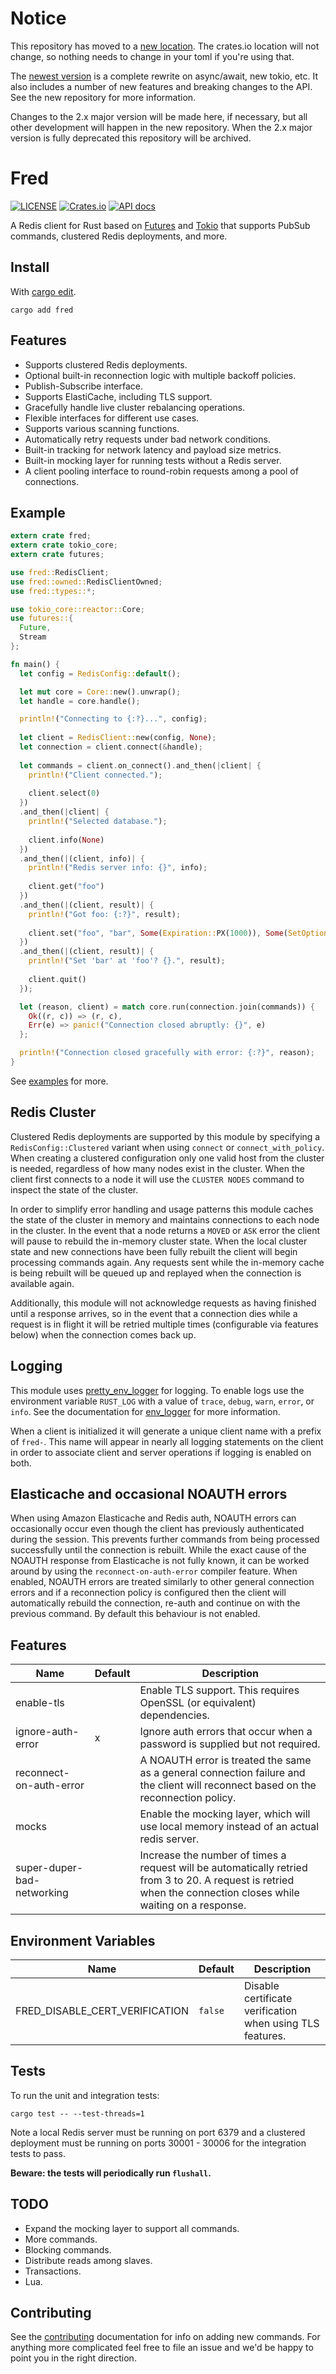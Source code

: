 # Notice

This repository has moved to a [new location](https://github.com/aembke/fred.rs). The crates.io location will not change, so nothing needs to change in your toml if you're using that.

The [newest version](https://crates.io/crates/fred/3.0.0) is a complete rewrite on async/await, new tokio, etc. It also includes a number of new features and breaking changes to the API. See the new repository for more information. 

Changes to the 2.x major version will be made here, if necessary, but all other development will happen in the new repository. When the 2.x major version is fully deprecated this repository will be archived. 

Fred
====

[![LICENSE](https://img.shields.io/badge/license-MIT-blue.svg)](LICENSE)
[![Crates.io](https://img.shields.io/crates/v/fred.svg)](https://crates.io/crates/fred)
[![API docs](https://docs.rs/fred/badge.svg)](https://docs.rs/fred)

A Redis client for Rust based on [Futures](https://github.com/alexcrichton/futures-rs) and [Tokio](https://tokio.rs/) that supports PubSub commands, clustered Redis deployments, and more.

## Install

With [cargo edit](https://github.com/killercup/cargo-edit).

```
cargo add fred
```

## Features

* Supports clustered Redis deployments.
* Optional built-in reconnection logic with multiple backoff policies.
* Publish-Subscribe interface.
* Supports ElastiCache, including TLS support.
* Gracefully handle live cluster rebalancing operations.
* Flexible interfaces for different use cases.
* Supports various scanning functions.
* Automatically retry requests under bad network conditions.
* Built-in tracking for network latency and payload size metrics.
* Built-in mocking layer for running tests without a Redis server.
* A client pooling interface to round-robin requests among a pool of connections.

## Example

```rust
extern crate fred;
extern crate tokio_core;
extern crate futures;

use fred::RedisClient;
use fred::owned::RedisClientOwned;
use fred::types::*;

use tokio_core::reactor::Core;
use futures::{
  Future,
  Stream
};

fn main() {
  let config = RedisConfig::default();

  let mut core = Core::new().unwrap();
  let handle = core.handle();

  println!("Connecting to {:?}...", config);
  
  let client = RedisClient::new(config, None);
  let connection = client.connect(&handle);
  
  let commands = client.on_connect().and_then(|client| {
    println!("Client connected.");
    
    client.select(0)
  })
  .and_then(|client| {
    println!("Selected database.");
    
    client.info(None)
  })
  .and_then(|(client, info)| {
    println!("Redis server info: {}", info);
    
    client.get("foo")
  })
  .and_then(|(client, result)| {
    println!("Got foo: {:?}", result);
    
    client.set("foo", "bar", Some(Expiration::PX(1000)), Some(SetOptions::NX))
  })
  .and_then(|(client, result)| {
    println!("Set 'bar' at 'foo'? {}.", result);
    
    client.quit()
  });

  let (reason, client) = match core.run(connection.join(commands)) {
    Ok((r, c)) => (r, c),
    Err(e) => panic!("Connection closed abruptly: {}", e) 
  };

  println!("Connection closed gracefully with error: {:?}", reason);
}
```

See [examples](https://github.com/atko-flow/fred.rs/tree/master/examples) for more.

## Redis Cluster

Clustered Redis deployments are supported by this module by specifying a `RedisConfig::Clustered` variant when using `connect` or `connect_with_policy`. When creating a clustered configuration only one valid host from the cluster is needed, regardless of how many nodes exist in the cluster. When the client first connects to a node it will use the `CLUSTER NODES` command to inspect the state of the cluster.

In order to simplify error handling and usage patterns this module caches the state of the cluster in memory and maintains connections to each node in the cluster. In the event that a node returns a `MOVED` or `ASK` error the client will pause to rebuild the in-memory cluster state. When the local cluster state and new connections have been fully rebuilt the client will begin processing commands again. Any requests sent while the in-memory cache is being rebuilt will be queued up and replayed when the connection is available again. 

Additionally, this module will not acknowledge requests as having finished until a response arrives, so in the event that a connection dies while a request is in flight it will be retried multiple times (configurable via features below) when the connection comes back up.

## Logging

This module uses [pretty_env_logger](https://github.com/seanmonstar/pretty-env-logger) for logging. To enable logs use the environment
variable `RUST_LOG` with a value of `trace`, `debug`, `warn`, `error`, or `info`. See the documentation for [env_logger](http://rust-lang-nursery.github.io/log/env_logger/) for more information. 

When a client is initialized it will generate a unique client name with a prefix of `fred-`. This name will appear in nearly all logging statements on the client in order to associate client and server operations if logging is enabled on both.

## Elasticache and occasional NOAUTH errors

When using Amazon Elasticache and Redis auth, NOAUTH errors can occasionally occur even though the client has previously authenticated during the session.  This prevents further commands from being processed successfully until the connection is rebuilt.  While the exact cause of the NOAUTH response from Elasticache is not fully known, it can be worked around by using the `reconnect-on-auth-error` compiler feature.  When enabled, NOAUTH errors are treated similarly to other general connection errors and if a reconnection policy is configured then the client will automatically rebuild the connection, re-auth and continue on with the previous command.  By default this behaviour is not enabled.

## Features

|    Name                     | Default | Description                                                                                                                                                          |
|---------------------------- |---------|----------------------------------------------------------------------------------------------------------------------------------------------------------------------|
| enable-tls                  |         | Enable TLS support. This requires OpenSSL (or equivalent) dependencies.                                                                                              |
| ignore-auth-error           |    x    | Ignore auth errors that occur when a password is supplied but not required.                                                                                          |
| reconnect-on-auth-error     |         | A NOAUTH error is treated the same as a general connection failure and the client will reconnect based on the reconnection policy.                                                 |
| mocks                       |         | Enable the mocking layer, which will use local memory instead of an actual redis server.                                                                             |
| super-duper-bad-networking  |         | Increase the number of times a request will be automatically retried from 3 to 20. A request is retried when the connection closes while waiting on a response.      |

## Environment Variables

|   Name                            | Default | Description                                                                              |
|-----------------------------------|---------|------------------------------------------------------------------------------------------|
| FRED_DISABLE_CERT_VERIFICATION    | `false` | Disable certificate verification when using TLS features.                                |


## Tests

To run the unit and integration tests:

```
cargo test -- --test-threads=1
```

Note a local Redis server must be running on port 6379 and a clustered deployment must be running on ports 30001 - 30006 for the integration tests to pass.

**Beware: the tests will periodically run `flushall`.**

## TODO

* Expand the mocking layer to support all commands.
* More commands.
* Blocking commands.
* Distribute reads among slaves.
* Transactions.
* Lua.

## Contributing

See the [contributing](CONTRIBUTING.md) documentation for info on adding new commands. For anything more complicated feel free to file an issue and we'd be happy to point you in the right direction. 
